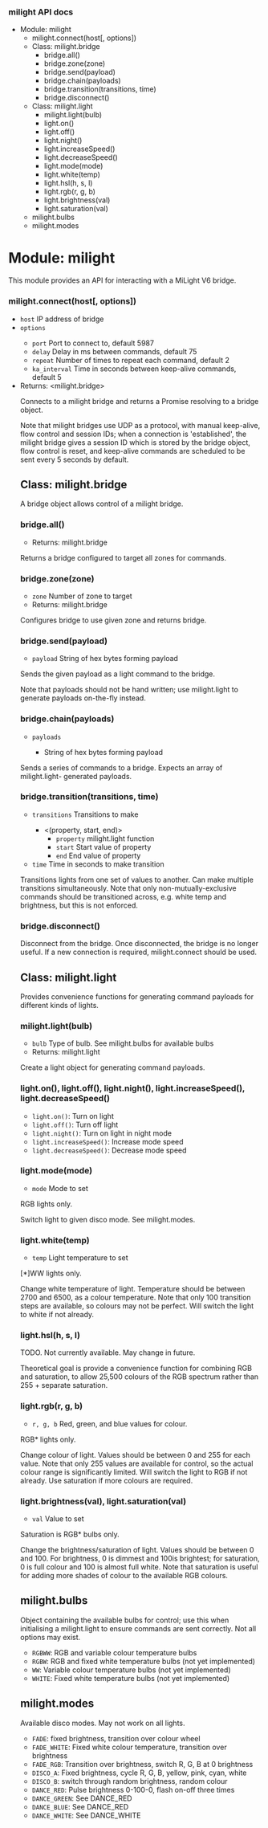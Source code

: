 ### milight API docs

* Module: milight
  * milight.connect(host[, options])
  * Class: milight.bridge
    * bridge.all()
    * bridge.zone(zone)
    * bridge.send(payload)
    * bridge.chain(payloads)
    * bridge.transition(transitions, time)
    * bridge.disconnect()
  * Class: milight.light
    * milight.light(bulb)
    * light.on()
    * light.off()
    * light.night()
    * light.increaseSpeed()
    * light.decreaseSpeed()
    * light.mode(mode)
    * light.white(temp)
    * light.hsl(h, s, l)
    * light.rgb(r, g, b)
    * light.brightness(val)
    * light.saturation(val)
  * milight.bulbs
  * milight.modes

# Module: milight

This module provides an API for interacting with a MiLight V6 bridge.

### milight.connect(host[, options])

* `host` <string> IP address of bridge
* `options` <Object>
  * `port` <integer> Port to connect to, default 5987
  * `delay` <integer> Delay in ms between commands, default 75
  * `repeat` <integer> Number of times to repeat each command, default 2
  * `ka_interval` <integer> Time in seconds between keep-alive commands, default 5
* Returns: <milight.bridge>

Connects to a milight bridge and returns a Promise resolving to a bridge object.

Note that milight bridges use UDP as a protocol, with manual keep-alive, flow
control and session IDs; when a connection is 'established', the milight bridge
gives a session ID which is stored by the bridge object, flow control is reset,
and keep-alive commands are scheduled to be sent every 5 seconds by default.

## Class: milight.bridge

A bridge object allows control of a milight bridge.

### bridge.all()

* Returns: milight.bridge

Returns a bridge configured to target all zones for commands.

### bridge.zone(zone)

* `zone` <integer> Number of zone to target
* Returns: milight.bridge

Configures bridge to use given zone and returns bridge.

### bridge.send(payload)

* `payload` <string> String of hex bytes forming payload

Sends the given payload as a light command to the bridge.

Note that payloads should not be hand written; use milight.light to generate
payloads on-the-fly instead.

### bridge.chain(payloads)

* `payloads` <Array>
  * <string> String of hex bytes forming payload

Sends a series of commands to a bridge. Expects an array of milight.light-
generated payloads.

### bridge.transition(transitions, time)

* `transitions` <Array> Transitions to make
  * <(property, start, end)>
    * `property` <function> milight.light function
    * `start` <integer> Start value of property
    * `end` <integer> End value of property
* `time` <integer> Time in seconds to make transition

Transitions lights from one set of values to another. Can make multiple
transitions simultaneously. Note that only non-mutually-exclusive commands
should be transitioned across, e.g. white temp and brightness, but this is not
enforced.

### bridge.disconnect()

Disconnect from the bridge. Once disconnected, the bridge is no longer useful.
If a new connection is required, milight.connect should be used.

## Class: milight.light

Provides convenience functions for generating command payloads for different
kinds of lights.

### milight.light(bulb)

* `bulb` <string> Type of bulb. See milight.bulbs for available bulbs
* Returns: milight.light

Create a light object for generating command payloads.

### light.on(), light.off(), light.night(), light.increaseSpeed(), light.decreaseSpeed()

* `light.on()`: Turn on light
* `light.off()`: Turn off light
* `light.night()`: Turn on light in night mode
* `light.increaseSpeed()`: Increase mode speed
* `light.decreaseSpeed()`: Decrease mode speed

### light.mode(mode)

* `mode` <integer> Mode to set

RGB lights only.

Switch light to given disco mode. See milight.modes.

### light.white(temp)

* `temp` <integer> Light temperature to set

[\*]WW lights only.

Change white temperature of light. Temperature should be between 2700 and 6500,
as a colour temperature. Note that only 100 transition steps are available, so
colours may not be perfect. Will switch the light to white if not already.

### light.hsl(h, s, l)

TODO. Not currently available. May change in future.

Theoretical goal is provide a convenience function for combining RGB and
saturation, to allow 25,500 colours of the RGB spectrum rather than 255 +
separate saturation.

### light.rgb(r, g, b)

* `r, g, b` <integer> Red, green, and blue values for colour.

RGB\* lights only.

Change colour of light. Values should be between 0 and 255 for each value. Note
that only 255 values are available for control, so the actual colour range is
significantly limited. Will switch the light to RGB if not already. Use
saturation if more colours are required.

### light.brightness(val), light.saturation(val)

* `val` <integer> Value to set

Saturation is RGB\* bulbs only.

Change the brightness/saturation of light. Values should be between 0 and 100.
For brightness, 0 is dimmest and 100is brightest; for saturation, 0 is full
colour and 100 is almost full white. Note that saturation is useful for adding
more shades of colour to the available RGB colours.

## milight.bulbs

Object containing the available bulbs for control; use this
when initialising a milight.light to ensure commands are sent correctly.
Not all options may exist.

* `RGBWW`: RGB and variable colour temperature bulbs
* `RGBW`: RGB and fixed white temperature bulbs (not yet implemented)
* `WW`: Variable colour temperature bulbs (not yet implemented)
* `WHITE`: Fixed white temperature bulbs (not yet implemented)

## milight.modes

Available disco modes. May not work on all lights.

* `FADE`: fixed brightness, transition over colour wheel
* `FADE_WHITE`: Fixed white colour temperature, transition over brightness
* `FADE_RGB`: Transition over brightness, switch R, G, B at 0 brightness
* `DISCO_A`: Fixed brightness, cycle R, G, B, yellow, pink, cyan, white
* `DISCO_B`: switch through random brightness, random colour
* `DANCE_RED`: Pulse brightness 0-100-0, flash on-off three times
* `DANCE_GREEN`: See DANCE_RED
* `DANCE_BLUE`: See DANCE_RED
* `DANCE_WHITE`: See DANCE_WHITE

